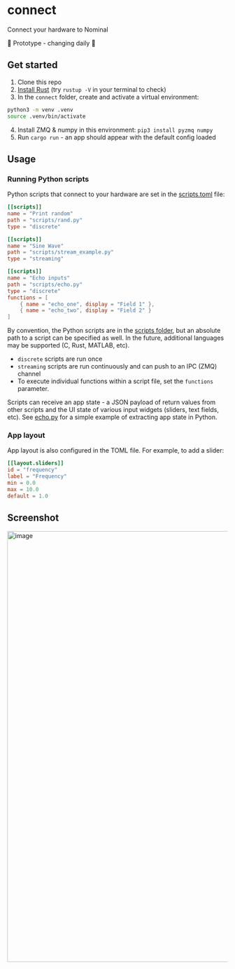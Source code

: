# connect
Connect your hardware to Nominal

🚧 Prototype - changing daily 🚧

## Get started

1. Clone this repo
2. [Install Rust](https://www.rust-lang.org/tools/install) (try `rustup -V` in your terminal to check)
3. In the `connect` folder, create and activate a virtual environment:

```sh
python3 -m venv .venv
source .venv/bin/activate
```

4. Install ZMQ & numpy in this environment: `pip3 install pyzmq numpy`
5. Run `cargo run` - an app should appear with the default config loaded

## Usage

### Running Python scripts

Python scripts that connect to your hardware are set in the [scripts.toml](https://github.com/nominal-io/connect/blob/main/scripts.toml) file:

```toml
[[scripts]]
name = "Print random"
path = "scripts/rand.py"
type = "discrete"

[[scripts]]
name = "Sine Wave"
path = "scripts/stream_example.py"
type = "streaming"

[[scripts]]
name = "Echo inputs"
path = "scripts/echo.py"
type = "discrete"
functions = [
    { name = "echo_one", display = "Field 1" },
    { name = "echo_two", display = "Field 2" }
]
```

By convention, the Python scripts are in the [scripts folder](https://github.com/nominal-io/connect/tree/main/src/scripts), but an absolute path to a script can be specified as well. In the future, additional languages may be supported (C, Rust, MATLAB, etc).

- `discrete` scripts are run once
- `streaming` scripts are run continuously and can push to an IPC (ZMQ) channel
- To execute individual functions within a script file, set the `functions` parameter.

Scripts can receive an app state - a JSON payload of return values from other scripts and the UI state of various input widgets (sliders, text fields, etc). See [echo.py](https://github.com/nominal-io/connect/blob/main/src/scripts/echo.py#L20) for a simple example of extracting app state in Python.

### App layout

App layout is also configured in the TOML file. For example, to add a slider:

```toml
[[layout.sliders]]
id = "frequency"
label = "Frequency"
min = 0.0
max = 10.0
default = 1.0
```

## Screenshot

<img width="984" alt="image" src="https://github.com/user-attachments/assets/3d014e0f-5755-46cc-90f7-9ab88473c5a5">




  

